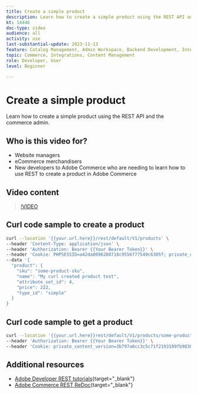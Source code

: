 ```yaml
---
title: Create a simple product
description: Learn how to create a simple product using the REST API and the Commerce admin.
kt: 14446
doc-type: video
audience: all
activity: use
last-substantial-update: 2023-11-13
feature: Catalog Management, Admin Workspace, Backend Development, Integration, REST
topic: Commerce, Integrations, Content Management
role: Developer, User
level: Beginner

---
```

# Create a simple product

Learn how to create a simple product using the REST API and the commerce admin. 

## Who is this video for?

- Website managers
- eCommerce merchandisers
- New developers to Adobe Commerce who are needing to learn how to use REST to create a product in Adobe Commerce

## Video content

>[!VIDEO](https://video.tv.adobe.com/v/3425650?learn=on)

## Curl code sample to create a product

```bash
curl --location '{{your.url.here}}/rest/default/V1/products' \
--header 'Content-Type: application/json' \
--header 'Authorization: Bearer {{Your Bearer Token}}' \
--header 'Cookie: PHPSESSID=a42da0096288718c9556f77549c6305f; private_content_version=564dde2976849891583a9a649073f01e' \
--data '{
  "product": {
    "sku": "some-product-sku",
    "name": "My curl created product test",
    "attribute_set_id": 4,
    "price": 222,
    "type_id": "simple"
  }
}
```

## Curl code sample to get a product

```bash
curl --location '{{your.url.here}}rest/default/V1/products/some-product-sku' \
--header 'Authorization: Bearer {{Your Bearer Token}}' \
--header 'Cookie: private_content_version=3b797a6cc3c5c71f2193109fb9838b12'
```

## Additional resources

- [Adobe Developer REST tutorials](https://developer.adobe.com/commerce/webapi/rest/tutorials/prerequisite-tasks/){target="_blank"}
- [Adobe Commerce REST ReDoc](https://adobe-commerce.redoc.ly/2.4.6-admin/tag/products#operation/PostV1Products){target="_blank"}
